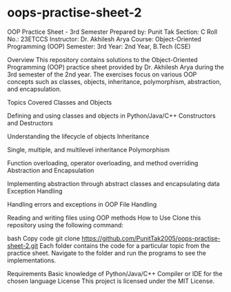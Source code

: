 # oops-practise-sheet-2

OOP Practice Sheet - 3rd Semester
Prepared by: Punit Tak
Section: C
Roll No.: 23ETCCS
Instructor: Dr. Akhilesh Arya
Course: Object-Oriented Programming (OOP)
Semester: 3rd
Year: 2nd Year, B.Tech (CSE)

Overview
This repository contains solutions to the Object-Oriented Programming (OOP) practice sheet provided by Dr. Akhilesh Arya during the 3rd semester of the 2nd year. The exercises focus on various OOP concepts such as classes, objects, inheritance, polymorphism, abstraction, and encapsulation.

Topics Covered
Classes and Objects

Defining and using classes and objects in Python/Java/C++
Constructors and Destructors

Understanding the lifecycle of objects
Inheritance

Single, multiple, and multilevel inheritance
Polymorphism

Function overloading, operator overloading, and method overriding
Abstraction and Encapsulation

Implementing abstraction through abstract classes and encapsulating data
Exception Handling

Handling errors and exceptions in OOP
File Handling

Reading and writing files using OOP methods
How to Use
Clone this repository using the following command:

bash
Copy code
git clone https://github.com/PunitTak2005/oops-practise-sheet-2.git
Each folder contains the code for a particular topic from the practice sheet. Navigate to the folder and run the programs to see the implementations.

Requirements
Basic knowledge of Python/Java/C++
Compiler or IDE for the chosen language
License
This project is licensed under the MIT License.

